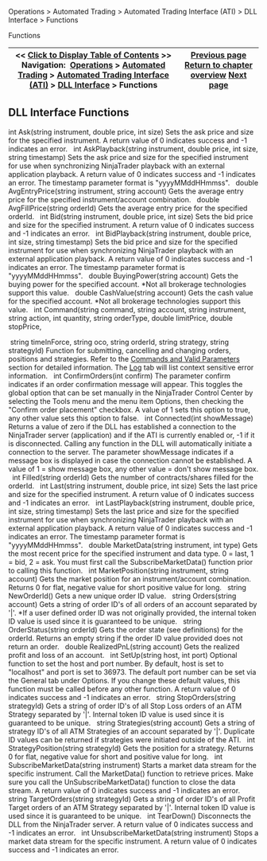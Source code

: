 ﻿
Operations > Automated Trading > Automated Trading Interface (ATI) > DLL Interface > Functions

Functions

| << [Click to Display Table of Contents](functions.md) >> **Navigation:**     [Operations](operations-1.md) > [Automated Trading](automated_trading-1.md) > [Automated Trading Interface (ATI)](automated_trading_interface_at-1.md) > [DLL Interface](dll_interface-1.md) > Functions | [Previous page](dll_interface-1.md) [Return to chapter overview](dll_interface-1.md) [Next page](tradestation_email_integration-1.md) |
| --- | --- |
## DLL Interface Functions
int Ask(string instrument, double price, int size)
Sets the ask price and size for the specified instrument. A return value of 0 indicates success and -1 indicates an error.
 
int AskPlayback(string instrument, double price, int size, string timestamp)
Sets the ask price and size for the specified instrument for use when synchronizing NinjaTrader playback with an external application playback. A return value of 0 indicates success and -1 indicates an error. The timestamp parameter format is "yyyyMMddHHmmss".
 
double AvgEntryPrice(string instrument, string account)
Gets the average entry price for the specified instrument/account combination.
 
double AvgFillPrice(string orderId)
Gets the average entry price for the specified orderId.
 
int Bid(string instrument, double price, int size)
Sets the bid price and size for the specified instrument. A return value of 0 indicates success and -1 indicates an error.
 
int BidPlayback(string instrument, double price, int size, string timestamp)
Sets the bid price and size for the specified instrument for use when synchronizing NinjaTrader playback with an external application playback. A return value of 0 indicates success and -1 indicates an error. The timestamp parameter format is "yyyyMMddHHmmss".
 
double BuyingPower(string account)
Gets the buying power for the specified account. *Not all brokerage technologies support this value.
 
double CashValue(string account)
Gets the cash value for the specified account. *Not all brokerage technologies support this value.
 
int Command(string command, string account, string instrument, string action, int quantity, string orderType, double limitPrice, double stopPrice,   

 string timeInForce, string oco, string orderId, string strategy, string strategyId)
Function for submitting, cancelling and changing orders, positions and strategies. Refer to the [Commands and Valid Parameters](commands_and_valid_parameters-1.md) section for detailed information. The [Log](log_tab2-1.md) tab will list context sensitive error information.
 
int ConfirmOrders(int confirm)
The parameter confirm indicates if an order confirmation message will appear. This toggles the global option that can be set manually in the NinjaTrader Control Center by selecting the Tools menu and the menu item Options, then checking the "Confirm order placement" checkbox. A value of 1 sets this option to true, any other value sets this option to false.
 
int Connected(int showMessage)
Returns a value of zero if the DLL has established a connection to the NinjaTrader server (application) and if the ATI is currently enabled or, -1 if it is disconnected. Calling any function in the DLL will automatically initiate a connection to the server. The parameter showMessage indicates if a message box is displayed in case the connection cannot be established. A value of 1 = show message box, any other value = don't show message box.
 
int Filled(string orderId)
Gets the number of contracts/shares filled for the orderId.
 
int Last(string instrument, double price, int size)
Sets the last price and size for the specified instrument. A return value of 0 indicates success and -1 indicates an error.
 
int LastPlayback(string instrument, double price, int size, string timestamp)
Sets the last price and size for the specified instrument for use when synchronizing NinjaTrader playback with an external application playback. A return value of 0 indicates success and -1 indicates an error. The timestamp parameter format is "yyyyMMddHHmmss".
 
double MarketData(string instrument, int type)
Gets the most recent price for the specified instrument and data type. 0 = last, 1 = bid, 2 = ask. You must first call the SubscribeMarketData() function prior to calling this function.
 
int MarketPosition(string instrument, string account)
Gets the market position for an instrument/account combination. Returns 0 for flat, negative value for short positive value for long.
 
string NewOrderId()
Gets a new unique order ID value.
 
string Orders(string account)
Gets a string of order ID's of all orders of an account separated by '|'. *If a user defined order ID was not originally provided, the internal token ID value is used since it is guaranteed to be unique.
 
string OrderStatus(string orderId)
Gets the order state (see definitions) for the orderId. Returns an empty string if the order ID value provided does not return an order.
 
double RealizedPnL(string account)
Gets the realized profit and loss of an account.
 
int SetUp(string host, int port)
Optional function to set the host and port number. By default, host is set to "localhost" and port is set to 36973. The default port number can be set via the General tab under Options. If you change these default values, this function must be called before any other function. A return value of 0 indicates success and -1 indicates an error.
 
string StopOrders(string strategyId)
Gets a string of order ID's of all Stop Loss orders of an ATM Strategy separated by '|'. Internal token ID value is used since it is guaranteed to be unique.
 
string Strategies(string account)
Gets a string of strategy ID's of all ATM Strategies of an account separated by '|'. Duplicate ID values can be returned if strategies were initiated outside of the ATI. 
 
int StrategyPosition(string strategyId)
Gets the position for a strategy. Returns 0 for flat, negative value for short and positive value for long.
 
int SubscribeMarketData(string instrument)
Starts a market data stream for the specific instrument. Call the MarketData() function to retrieve prices. Make sure you call the UnSubscribeMarketData() function to close the data stream. A return value of 0 indicates success and -1 indicates an error.
 
string TargetOrders(string strategyId)
Gets a string of order ID's of all Profit Target orders of an ATM Strategy separated by '|'. Internal token ID value is used since it is guaranteed to be unique.
 
int TearDown()
Disconnects the DLL from the NinjaTrader server. A return value of 0 indicates success and -1 indicates an error.
 
int UnsubscribeMarketData(string instrument)
Stops a market data stream for the specific instrument. A return value of 0 indicates success and -1 indicates an error.
